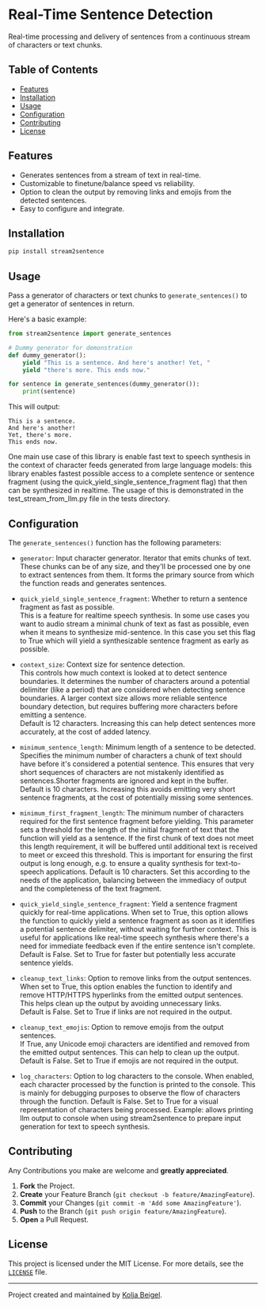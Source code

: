 # Real-Time Sentence Detection

Real-time processing and delivery of sentences from a continuous stream of characters or text chunks.

## Table of Contents

- [Features](#features)
- [Installation](#installation)
- [Usage](#usage)
- [Configuration](#configuration)
- [Contributing](#contributing)
- [License](#license)

## Features

- Generates sentences from a stream of text in real-time.
- Customizable to finetune/balance speed vs reliability.
- Option to clean the output by removing links and emojis from the detected sentences.
- Easy to configure and integrate.

## Installation

```bash
pip install stream2sentence
```

## Usage

Pass a generator of characters or text chunks to `generate_sentences()` to get a generator of sentences in return.

Here's a basic example:

```python
from stream2sentence import generate_sentences

# Dummy generator for demonstration
def dummy_generator():
    yield "This is a sentence. And here's another! Yet, "
    yield "there's more. This ends now."

for sentence in generate_sentences(dummy_generator()):
    print(sentence)
```

This will output:
```
This is a sentence.
And here's another!
Yet, there's more.
This ends now.
```

One main use case of this library is enable fast text to speech synthesis in the context of character feeds generated from large language models: this library enables fastest possible access to a complete sentence or sentence fragment (using the quick_yield_single_sentence_fragment flag) that then can be synthesized in realtime. The usage of this is demonstrated in the test_stream_from_llm.py file in the tests directory.

## Configuration

The `generate_sentences()` function has the following parameters:

- `generator`: Input character generator.
  Iterator that emits chunks of text. These chunks can be of any size, and they'll be processed one by one to extract sentences from them. It forms the primary source from which the function reads and generates sentences.

- `quick_yield_single_sentence_fragment`: Whether to return a sentence fragment as fast as possible.  
  This is a feature for realtime speech synthesis. In some use cases you want to audio stream a minimal chunk of text as fast as possible, even when it means to synthesize mid-sentence. In this case you set this flag to True which will yield a synthesizable sentence fragment as early as possible.

- `context_size`: Context size for sentence detection.  
  This controls how much context is looked at to detect sentence boundaries. It determines the number of characters around a potential delimiter (like a period) that are considered when detecting sentence boundaries. A larger context size allows more reliable sentence boundary detection, but requires buffering more characters before emitting a sentence.  
  Default is 12 characters. Increasing this can help detect sentences more accurately, at the cost of added latency.

- `minimum_sentence_length`: Minimum length of a sentence to be detected.  
  Specifies the minimum number of characters a chunk of text should have before it's considered a potential sentence. This ensures that very short sequences of characters are not mistakenly identified as sentences.Shorter fragments are ignored and kept in the buffer.  
  Default is 10 characters. Increasing this avoids emitting very short sentence fragments, at the cost of potentially missing some sentences.

- `minimum_first_fragment_length`: The minimum number of characters required for the first sentence fragment before yielding.
  This parameter sets a threshold for the length of the initial fragment of text that the function will yield as a sentence. If the first chunk of text does not meet this length requirement, it will be buffered until additional text is received to meet or exceed this threshold. This is important for ensuring the first output is long enough, e.g. to ensure a quality synthesis for text-to-speech applications.
  Default is 10 characters. Set this according to the needs of the application, balancing between the immediacy of output and the completeness of the text fragment.
  
- `quick_yield_single_sentence_fragment`: Yield a sentence fragment quickly for real-time applications.
  When set to True, this option allows the function to quickly yield a sentence fragment as soon as it identifies a potential sentence delimiter, without waiting for further context. This is useful for applications like real-time speech synthesis where there's a need for immediate feedback even if the entire sentence isn't complete. 
  Default is False. Set to True for faster but potentially less accurate sentence yields.

- `cleanup_text_links`: Option to remove links from the output sentences.  
  When set to True, this option enables the function to identify and remove HTTP/HTTPS hyperlinks from the emitted output sentences. This helps clean up the output by avoiding unnecessary links.  
  Default is False. Set to True if links are not required in the output.

- `cleanup_text_emojis`: Option to remove emojis from the output sentences.  
  If True, any Unicode emoji characters are identified and removed from the emitted output sentences. This can help to clean up the output.  
  Default is False. Set to True if emojis are not required in the output.

- `log_characters`: Option to log characters to the console.
  When enabled, each character processed by the function is printed to the console. This is mainly for debugging purposes to observe the flow of characters through the function.
  Default is False. Set to True for a visual representation of characters being processed. Example: allows printing llm output to console when using stream2sentence to prepare input generation for text to speech synthesis.


## Contributing

Any Contributions you make are welcome and **greatly appreciated**.

1. **Fork** the Project.
2. **Create** your Feature Branch (`git checkout -b feature/AmazingFeature`).
3. **Commit** your Changes (`git commit -m 'Add some AmazingFeature'`).
4. **Push** to the Branch (`git push origin feature/AmazingFeature`).
5. **Open** a Pull Request.

## License

This project is licensed under the MIT License. For more details, see the [`LICENSE`](LICENSE) file.

---

Project created and maintained by [Kolja Beigel](https://github.com/KoljaB).

